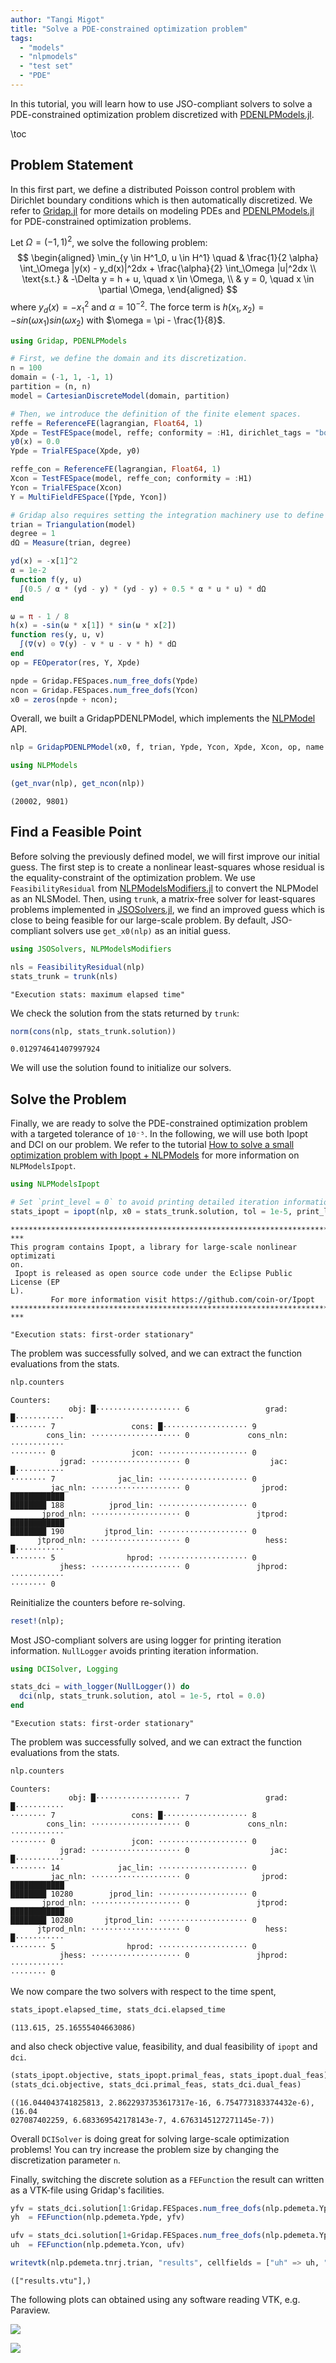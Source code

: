 ```yaml
---
author: "Tangi Migot"
title: "Solve a PDE-constrained optimization problem"
tags:
  - "models"
  - "nlpmodels"
  - "test set"
  - "PDE"
---
```




In this tutorial, you will learn how to use JSO-compliant solvers to solve a PDE-constrained optimization problem discretized with [PDENLPModels.jl](https://github.com/JuliaSmoothOptimizers/PDENLPModels.jl).

\toc

## Problem Statement

In this first part, we define a distributed Poisson control problem  with Dirichlet boundary conditions which is then automatically discretized.
We refer to [Gridap.jl](https://github.com/gridap/Gridap.jl) for more details on modeling PDEs and [PDENLPModels.jl](https://github.com/JuliaSmoothOptimizers/PDENLPModels.jl) for PDE-constrained optimization problems.

Let $\Omega = (-1,1)^2$, we solve the following problem:
$$
\begin{aligned}
  \min_{y \in H^1_0, u \in H^1} \quad &  \frac{1}{2 \alpha} \int_\Omega |y(x) - y_d(x)|^2dx + \frac{\alpha}{2} \int_\Omega |u|^2dx \\
  \text{s.t.} & -\Delta y = h + u, \quad x \in \Omega, \\
              & y = 0, \quad x \in \partial \Omega,
\end{aligned}
$$
where $y_d(x) = -x_1^2$ and $\alpha = 10^{-2}$.
The force term is $h(x_1, x_2) = - sin(\omega x_1)sin(\omega x_2)$ with  $\omega = \pi - \frac{1}{8}$.

```julia
using Gridap, PDENLPModels

# First, we define the domain and its discretization.
n = 100
domain = (-1, 1, -1, 1)
partition = (n, n)
model = CartesianDiscreteModel(domain, partition)

# Then, we introduce the definition of the finite element spaces.
reffe = ReferenceFE(lagrangian, Float64, 1)
Xpde = TestFESpace(model, reffe; conformity = :H1, dirichlet_tags = "boundary")
y0(x) = 0.0
Ypde = TrialFESpace(Xpde, y0)

reffe_con = ReferenceFE(lagrangian, Float64, 1)
Xcon = TestFESpace(model, reffe_con; conformity = :H1)
Ycon = TrialFESpace(Xcon)
Y = MultiFieldFESpace([Ypde, Ycon])

# Gridap also requires setting the integration machinery use to define next the objective function and the constraint operator.
trian = Triangulation(model)
degree = 1
dΩ = Measure(trian, degree)

yd(x) = -x[1]^2
α = 1e-2
function f(y, u)
  ∫(0.5 / α * (yd - y) * (yd - y) + 0.5 * α * u * u) * dΩ
end

ω = π - 1 / 8
h(x) = -sin(ω * x[1]) * sin(ω * x[2])
function res(y, u, v)
  ∫(∇(v) ⊙ ∇(y) - v * u - v * h) * dΩ
end
op = FEOperator(res, Y, Xpde)

npde = Gridap.FESpaces.num_free_dofs(Ypde)
ncon = Gridap.FESpaces.num_free_dofs(Ycon)
x0 = zeros(npde + ncon);
```




Overall, we built a GridapPDENLPModel, which implements the [NLPModel](https://juliasmoothoptimizers.github.io/NLPModels.jl/stable/) API.

```julia
nlp = GridapPDENLPModel(x0, f, trian, Ypde, Ycon, Xpde, Xcon, op, name = "Control elastic membrane")

using NLPModels

(get_nvar(nlp), get_ncon(nlp))
```

```
(20002, 9801)
```





## Find a Feasible Point

Before solving the previously defined model, we will first improve our initial guess.
The first step is to create a nonlinear least-squares whose residual is the equality-constraint of the optimization problem.
We use `FeasibilityResidual` from [NLPModelsModifiers.jl](https://github.com/JuliaSmoothOptimizers/NLPModelsModifiers.jl) to convert the NLPModel as an NLSModel.
Then, using `trunk`, a matrix-free solver for least-squares problems implemented in [JSOSolvers.jl](https://github.com/JuliaSmoothOptimizers/JSOSolvers.jl), we find an
improved guess which is close to being feasible for our large-scale problem.
By default, JSO-compliant solvers use `get_x0(nlp)` as an initial guess.

```julia
using JSOSolvers, NLPModelsModifiers

nls = FeasibilityResidual(nlp)
stats_trunk = trunk(nls)
```

```
"Execution stats: maximum elapsed time"
```





We check the solution from the stats returned by `trunk`:

```julia
norm(cons(nlp, stats_trunk.solution))
```

```
0.012974641407997924
```





We will use the solution found to initialize our solvers.

## Solve the Problem

Finally, we are ready to solve the PDE-constrained optimization problem with a targeted tolerance of `10⁻⁵`.
In the following, we will use both Ipopt and DCI on our problem.
We refer to the tutorial [How to solve a small optimization problem with Ipopt + NLPModels](https://jso-docs.github.io/solve-an-optimization-problem-with-ipopt/)
for more information on `NLPModelsIpopt`.

```julia
using NLPModelsIpopt

# Set `print_level = 0` to avoid printing detailed iteration information.
stats_ipopt = ipopt(nlp, x0 = stats_trunk.solution, tol = 1e-5, print_level = 0)
```

```
***************************************************************************
***
This program contains Ipopt, a library for large-scale nonlinear optimizati
on.
 Ipopt is released as open source code under the Eclipse Public License (EP
L).
         For more information visit https://github.com/coin-or/Ipopt
***************************************************************************
***

"Execution stats: first-order stationary"
```





The problem was successfully solved, and we can extract the function evaluations from the stats.

```julia
nlp.counters
```

```
Counters:
             obj: █⋅⋅⋅⋅⋅⋅⋅⋅⋅⋅⋅⋅⋅⋅⋅⋅⋅⋅⋅ 6                 grad: █⋅⋅⋅⋅⋅⋅⋅⋅⋅⋅⋅
⋅⋅⋅⋅⋅⋅⋅⋅ 7                 cons: █⋅⋅⋅⋅⋅⋅⋅⋅⋅⋅⋅⋅⋅⋅⋅⋅⋅⋅⋅ 9     
        cons_lin: ⋅⋅⋅⋅⋅⋅⋅⋅⋅⋅⋅⋅⋅⋅⋅⋅⋅⋅⋅⋅ 0             cons_nln: ⋅⋅⋅⋅⋅⋅⋅⋅⋅⋅⋅⋅
⋅⋅⋅⋅⋅⋅⋅⋅ 0                 jcon: ⋅⋅⋅⋅⋅⋅⋅⋅⋅⋅⋅⋅⋅⋅⋅⋅⋅⋅⋅⋅ 0     
           jgrad: ⋅⋅⋅⋅⋅⋅⋅⋅⋅⋅⋅⋅⋅⋅⋅⋅⋅⋅⋅⋅ 0                  jac: █⋅⋅⋅⋅⋅⋅⋅⋅⋅⋅⋅
⋅⋅⋅⋅⋅⋅⋅⋅ 7              jac_lin: ⋅⋅⋅⋅⋅⋅⋅⋅⋅⋅⋅⋅⋅⋅⋅⋅⋅⋅⋅⋅ 0     
         jac_nln: ⋅⋅⋅⋅⋅⋅⋅⋅⋅⋅⋅⋅⋅⋅⋅⋅⋅⋅⋅⋅ 0                jprod: ████████████
████████ 188          jprod_lin: ⋅⋅⋅⋅⋅⋅⋅⋅⋅⋅⋅⋅⋅⋅⋅⋅⋅⋅⋅⋅ 0     
       jprod_nln: ⋅⋅⋅⋅⋅⋅⋅⋅⋅⋅⋅⋅⋅⋅⋅⋅⋅⋅⋅⋅ 0               jtprod: ████████████
████████ 190         jtprod_lin: ⋅⋅⋅⋅⋅⋅⋅⋅⋅⋅⋅⋅⋅⋅⋅⋅⋅⋅⋅⋅ 0     
      jtprod_nln: ⋅⋅⋅⋅⋅⋅⋅⋅⋅⋅⋅⋅⋅⋅⋅⋅⋅⋅⋅⋅ 0                 hess: █⋅⋅⋅⋅⋅⋅⋅⋅⋅⋅⋅
⋅⋅⋅⋅⋅⋅⋅⋅ 5                hprod: ⋅⋅⋅⋅⋅⋅⋅⋅⋅⋅⋅⋅⋅⋅⋅⋅⋅⋅⋅⋅ 0     
           jhess: ⋅⋅⋅⋅⋅⋅⋅⋅⋅⋅⋅⋅⋅⋅⋅⋅⋅⋅⋅⋅ 0               jhprod: ⋅⋅⋅⋅⋅⋅⋅⋅⋅⋅⋅⋅
⋅⋅⋅⋅⋅⋅⋅⋅ 0
```





Reinitialize the counters before re-solving.

```julia
reset!(nlp);
```




Most JSO-compliant solvers are using logger for printing iteration information. 
`NullLogger` avoids printing iteration information.

```julia
using DCISolver, Logging

stats_dci = with_logger(NullLogger()) do
  dci(nlp, stats_trunk.solution, atol = 1e-5, rtol = 0.0)
end
```

```
"Execution stats: first-order stationary"
```





The problem was successfully solved, and we can extract the function evaluations from the stats.

```julia
nlp.counters
```

```
Counters:
             obj: █⋅⋅⋅⋅⋅⋅⋅⋅⋅⋅⋅⋅⋅⋅⋅⋅⋅⋅⋅ 7                 grad: █⋅⋅⋅⋅⋅⋅⋅⋅⋅⋅⋅
⋅⋅⋅⋅⋅⋅⋅⋅ 7                 cons: █⋅⋅⋅⋅⋅⋅⋅⋅⋅⋅⋅⋅⋅⋅⋅⋅⋅⋅⋅ 8     
        cons_lin: ⋅⋅⋅⋅⋅⋅⋅⋅⋅⋅⋅⋅⋅⋅⋅⋅⋅⋅⋅⋅ 0             cons_nln: ⋅⋅⋅⋅⋅⋅⋅⋅⋅⋅⋅⋅
⋅⋅⋅⋅⋅⋅⋅⋅ 0                 jcon: ⋅⋅⋅⋅⋅⋅⋅⋅⋅⋅⋅⋅⋅⋅⋅⋅⋅⋅⋅⋅ 0     
           jgrad: ⋅⋅⋅⋅⋅⋅⋅⋅⋅⋅⋅⋅⋅⋅⋅⋅⋅⋅⋅⋅ 0                  jac: █⋅⋅⋅⋅⋅⋅⋅⋅⋅⋅⋅
⋅⋅⋅⋅⋅⋅⋅⋅ 14             jac_lin: ⋅⋅⋅⋅⋅⋅⋅⋅⋅⋅⋅⋅⋅⋅⋅⋅⋅⋅⋅⋅ 0     
         jac_nln: ⋅⋅⋅⋅⋅⋅⋅⋅⋅⋅⋅⋅⋅⋅⋅⋅⋅⋅⋅⋅ 0                jprod: ████████████
████████ 10280        jprod_lin: ⋅⋅⋅⋅⋅⋅⋅⋅⋅⋅⋅⋅⋅⋅⋅⋅⋅⋅⋅⋅ 0     
       jprod_nln: ⋅⋅⋅⋅⋅⋅⋅⋅⋅⋅⋅⋅⋅⋅⋅⋅⋅⋅⋅⋅ 0               jtprod: ████████████
████████ 10280       jtprod_lin: ⋅⋅⋅⋅⋅⋅⋅⋅⋅⋅⋅⋅⋅⋅⋅⋅⋅⋅⋅⋅ 0     
      jtprod_nln: ⋅⋅⋅⋅⋅⋅⋅⋅⋅⋅⋅⋅⋅⋅⋅⋅⋅⋅⋅⋅ 0                 hess: █⋅⋅⋅⋅⋅⋅⋅⋅⋅⋅⋅
⋅⋅⋅⋅⋅⋅⋅⋅ 5                hprod: ⋅⋅⋅⋅⋅⋅⋅⋅⋅⋅⋅⋅⋅⋅⋅⋅⋅⋅⋅⋅ 0     
           jhess: ⋅⋅⋅⋅⋅⋅⋅⋅⋅⋅⋅⋅⋅⋅⋅⋅⋅⋅⋅⋅ 0               jhprod: ⋅⋅⋅⋅⋅⋅⋅⋅⋅⋅⋅⋅
⋅⋅⋅⋅⋅⋅⋅⋅ 0
```





We now compare the two solvers with respect to the time spent,

```julia
stats_ipopt.elapsed_time, stats_dci.elapsed_time
```

```
(113.615, 25.16555404663086)
```





and also check objective value, feasibility, and dual feasibility of `ipopt` and `dci`.

```julia
(stats_ipopt.objective, stats_ipopt.primal_feas, stats_ipopt.dual_feas),
(stats_dci.objective, stats_dci.primal_feas, stats_dci.dual_feas)
```

```
((16.044043741825813, 2.8622937353617317e-16, 6.754773183374432e-6), (16.04
027087402259, 6.683369542178143e-7, 4.6763145127271145e-7))
```





Overall `DCISolver` is doing great for solving large-scale optimization problems!
You can try increase the problem size by changing the discretization parameter `n`.

Finally, switching the discrete solution as a `FEFunction` the result can written as a VTK-file using Gridap's facilities.

```julia
yfv = stats_dci.solution[1:Gridap.FESpaces.num_free_dofs(nlp.pdemeta.Ypde)]
yh  = FEFunction(nlp.pdemeta.Ypde, yfv)

ufv = stats_dci.solution[1+Gridap.FESpaces.num_free_dofs(nlp.pdemeta.Ypde):end]
uh  = FEFunction(nlp.pdemeta.Ycon, ufv)

writevtk(nlp.pdemeta.tnrj.trian, "results", cellfields = ["uh" => uh, "yh" => yh])
```

```
(["results.vtu"],)
```





The following plots can obtained using any software reading VTK, e.g. Paraview.

![](figures/uh.png)

![](figures/yh.png)
